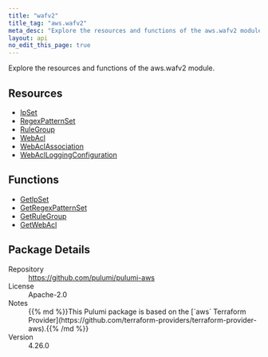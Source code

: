 ```yaml
---
title: "wafv2"
title_tag: "aws.wafv2"
meta_desc: "Explore the resources and functions of the aws.wafv2 module."
layout: api
no_edit_this_page: true
---
```


<!-- WARNING: this file was generated by Pulumi Docs Generator. -->
<!-- Do not edit by hand unless you're certain you know what you are doing! -->

Explore the resources and functions of the aws.wafv2 module.

<h2 id="resources">Resources</h2>
<ul class="api">
    <li><a href="ipset" title="IpSet"><span class="api-symbol api-symbol--resource"></span>IpSet</a></li>
    <li><a href="regexpatternset" title="RegexPatternSet"><span class="api-symbol api-symbol--resource"></span>RegexPatternSet</a></li>
    <li><a href="rulegroup" title="RuleGroup"><span class="api-symbol api-symbol--resource"></span>RuleGroup</a></li>
    <li><a href="webacl" title="WebAcl"><span class="api-symbol api-symbol--resource"></span>WebAcl</a></li>
    <li><a href="webaclassociation" title="WebAclAssociation"><span class="api-symbol api-symbol--resource"></span>WebAclAssociation</a></li>
    <li><a href="webaclloggingconfiguration" title="WebAclLoggingConfiguration"><span class="api-symbol api-symbol--resource"></span>WebAclLoggingConfiguration</a></li>
</ul>

<h2 id="functions">Functions</h2>
<ul class="api">
    <li><a href="getipset" title="GetIpSet"><span class="api-symbol api-symbol--function"></span>GetIpSet</a></li>
    <li><a href="getregexpatternset" title="GetRegexPatternSet"><span class="api-symbol api-symbol--function"></span>GetRegexPatternSet</a></li>
    <li><a href="getrulegroup" title="GetRuleGroup"><span class="api-symbol api-symbol--function"></span>GetRuleGroup</a></li>
    <li><a href="getwebacl" title="GetWebAcl"><span class="api-symbol api-symbol--function"></span>GetWebAcl</a></li>
</ul>

<h2 id="package-details">Package Details</h2>
<dl class="package-details">
	<dt>Repository</dt>
	<dd><a href="https://github.com/pulumi/pulumi-aws">https://github.com/pulumi/pulumi-aws</a></dd>
	<dt>License</dt>
	<dd>Apache-2.0</dd>
	<dt>Notes</dt>
	<dd>{{% md %}}This Pulumi package is based on the [`aws` Terraform Provider](https://github.com/terraform-providers/terraform-provider-aws).{{% /md %}}</dd>
	<dt>Version</dt>
	<dd>4.26.0</dd>
</dl>

